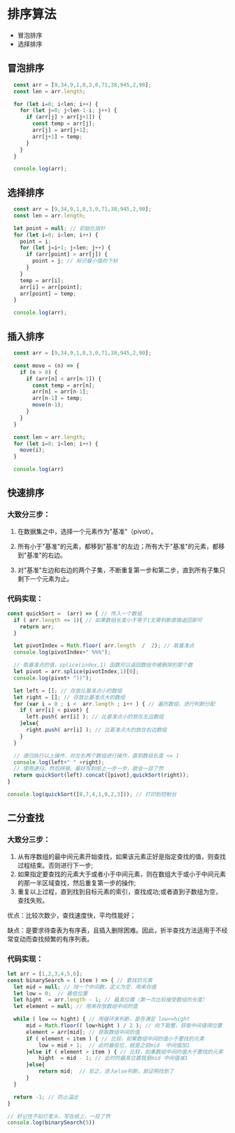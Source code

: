 # 排序算法

- 冒泡排序
- 选择排序
  
## 冒泡排序

``` javascript
  const arr = [9,34,9,1,8,3,0,71,38,945,2,90];
  const len = arr.length;

  for (let i=0; i<len; i++) {
    for (let j=0; j<len-1-i; j++) {
      if (arr[j] > arr[j+1]) {
        const temp = arr[j];
        arr[j] = arr[j+1];
        arr[j+1] = temp;
      }
    }
  }

  console.log(arr);
```

## 选择排序

``` javascript
  const arr = [9,34,9,1,8,3,0,71,38,945,2,90];
  const len = arr.length;

  let point = null; // 初始化指针
  for (let i=0; i<len; i++) {
    point = i;
    for (let j=i+1; j<len; j++) {
      if (arr[point] > arr[j]) {
        point = j; // 标识最小值的下标
      }
    }
    temp = arr[i];
    arr[i] = arr[point];
    arr[point] = temp;
  }

  console.log(arr);
```

## 插入排序
```javascript
  const arr = [9,34,9,1,8,3,0,71,38,945,2,90];

  const move = (n) => {
    if (n > 0) {
      if (arr[n] < arr[n-1]) {  
        const temp = arr[n];
        arr[n] = arr[n-1];
        arr[n-1] = temp;
        move(n-1);
      }
    }
  }

  const len = arr.length;
  for (let i=0; i<len; i++) {
    move(i);
  }

  console.log(arr)
```

## 快速排序

### 大致分三步： 

  1. 在数据集之中，选择一个元素作为"基准"（pivot）。 

  2. 所有小于"基准"的元素，都移到"基准"的左边；所有大于"基准"的元素，都移到"基准"的右边。 

  3. 对"基准"左边和右边的两个子集，不断重复第一步和第二步，直到所有子集只剩下一个元素为止。

### 代码实现：
```js 
const quickSort =  (arr) => { // 传入一个数组
  if ( arr.length <= 1){ // 如果数组长度小于等于1无需判断直接返回即可
    return arr;
  }

  let pivotIndex = Math.floor( arr.length  /  2); // 取基准点
  console.log(pivotIndex+" %%%");

  // 取基准点的值，splice(index,1) 函数可以返回数组中被删除的那个数
  let pivot = arr.splice(pivotIndex,1)[0];
  console.log(pivot+ "))");

  let left = []; // 存放比基准点小的数组
  let right = []; // 存放比基准点大的数组
  for (var i = 0 ; i <  arr.length ; i++ ) { // 遍历数组，进行判断分配
    if ( arr[i] < pivot) {
      left.push( arr[i] ); // 比基准点小的放在左边数组
    }else{
      right.push( arr[i] ); // 比基准点大的放在右边数组
    }
  }

  // 递归执行以上操作，对左右两个数组进行操作，直到数组长度 <= 1
  console.log(left+" " +right);
  // 使用递归，然后拼接，最好写到纸上一步一步，就会一目了然
  return quickSort(left).concat([pivot],quickSort(right));
}

console.log(quickSort([8,7,4,1,9,2,3])); // 打印到控制台
```

## 二分查找
### 大致分三步：

1.  从有序数组的最中间元素开始查找，如果该元素正好是指定查找的值，则查找过程结束。否则进行下一步; 
2.  如果指定要查找的元素大于或者小于中间元素，则在数组大于或小于中间元素的那一半区域查找，然后重复第一步的操作; 
3.  重复以上过程，直到找到目标元素的索引，查找成功;或者直到子数组为空，查找失败。

优点：比较次数少，查找速度快，平均性能好； 

缺点：是要求待查表为有序表，且插入删除困难。因此，折半查找方法适用于不经常变动而查找频繁的有序列表。

### 代码实现：
```js
let arr = [1,2,3,4,5,6];
const binarySearch = ( item ) => { // 要找的元素
  let mid = null; // 找一个中间数，定义为空，用来存值
  let low = 0;  // 最低位置
  let hight  = arr.length - 1; // 最高位置（第一次比较接受数组的长度）
  let element = null; // 用来存放数组中间的值

  while ( low <= hight) { // 用循环来判断，是否满足 low<=hight
      mid = Math.floor(( low+hight ) / 2 ); // 向下取整，获取中间值得位置
      element = arr[mid]; // 获取数组中间的值
      if ( element < item ) { // 比较，如果数组中间的值小于要找的元素
          low = mid + 1;  // 此时最低位，就是之前mid  中间值加1
      }else if ( element > item ) { // 比较，如果数组中间的值大于要找的元素
          hight  = mid - 1; // 此时的最高位置就是mid 中间值减1
      }else{
          return mid;  // 反之，进入else判断，就证明找到了
      }
  }

  return -1; // 防止溢出
}

// 好记性不如烂笔头，写在纸上，一目了然
console.log(binarySearch(5))
```